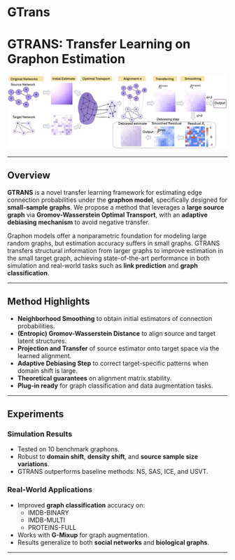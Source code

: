 # GTrans

# GTRANS: Transfer Learning on Graphon Estimation

![GTRANS Workflow](assets/gtrans_workflow.png)

---

## Overview

**GTRANS** is a novel transfer learning framework for estimating edge connection probabilities under the **graphon model**, specifically designed for **small-sample graphs**. We propose a method that leverages a **large source graph** via **Gromov-Wasserstein Optimal Transport**, with an **adaptive debiasing mechanism** to avoid negative transfer.

Graphon models offer a nonparametric foundation for modeling large random graphs, but estimation accuracy suffers in small graphs. GTRANS transfers structural information from larger graphs to improve estimation in the small target graph, achieving state-of-the-art performance in both simulation and real-world tasks such as **link prediction** and **graph classification**.

---

## Method Highlights

- **Neighborhood Smoothing** to obtain initial estimators of connection probabilities.
- **(Entropic) Gromov-Wasserstein Distance** to align source and target latent structures.
- **Projection and Transfer** of source estimator onto target space via the learned alignment.
- **Adaptive Debiasing Step** to correct target-specific patterns when domain shift is large.
- **Theoretical guarantees** on alignment matrix stability.
- **Plug-in ready** for graph classification and data augmentation tasks.

---

## Experiments

### Simulation Results
- Tested on 10 benchmark graphons.
- Robust to **domain shift**, **density shift**, and **source sample size variations**.
- GTRANS outperforms baseline methods: NS, SAS, ICE, and USVT.

### Real-World Applications
- Improved **graph classification** accuracy on:
  - IMDB-BINARY 
  - IMDB-MULTI
  - PROTEINS-FULL
- Works with **G-Mixup** for graph augmentation.
- Results generalize to both **social networks** and **biological graphs**.

---

